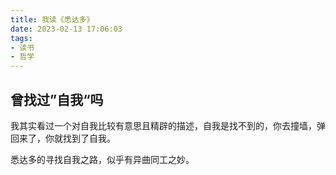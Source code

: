 ```yaml
---
title: 我读《悉达多》
date: 2023-02-13 17:06:03
tags:
- 读书
- 哲学
---
```


## 曾找过”自我“吗

我其实看过一个对自我比较有意思且精辟的描述，自我是找不到的，你去撞墙，弹回来了，你就找到了自我。

悉达多的寻找自我之路，似乎有异曲同工之妙。
